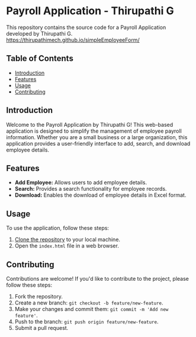 # Payroll Application - Thirupathi G

This repository contains the source code for a Payroll Application developed by Thirupathi G.
https://thirupathimech.github.io/simpleEmployeeForm/

## Table of Contents

- [Introduction](#introduction)
- [Features](#features)
- [Usage](#usage)
- [Contributing](#contributing)

## Introduction

Welcome to the Payroll Application by Thirupathi G! This web-based application is designed to simplify the management of employee payroll information.
Whether you are a small business or a large organization, this application provides a user-friendly interface to add, search, and download employee details.

## Features

- **Add Employee:** Allows users to add employee details.
- **Search:** Provides a search functionality for employee records.
- **Download:** Enables the download of employee details in Excel format.

## Usage

To use the application, follow these steps:

1. [Clone the repository](#) to your local machine.
2. Open the `index.html` file in a web browser.

## Contributing

Contributions are welcome! If you'd like to contribute to the project, please follow these steps:

1. Fork the repository.
2. Create a new branch: `git checkout -b feature/new-feature`.
3. Make your changes and commit them: `git commit -m 'Add new feature'`.
4. Push to the branch: `git push origin feature/new-feature`.
5. Submit a pull request.


